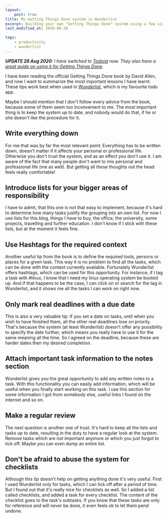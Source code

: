 ```yaml
---
layout:
    post: true
title: My Getting Things Done system in Wunderlist
excerpt: Building your own "Getting Things Done" system using a few simple tips, including some that will hopefully boost your productivity.
last_modified_at: 2020-08-28

tags:
    - productivity
    - wunderlist
---
```


***UPDATE 28 Aug 2020**: I have switched to [Todoist](https://todoist.com/) now. They also have a
[great guide on using it for Getting Things Done](https://todoist.com/productivity-methods/getting-things-done).*

I have been reading the official Getting Things Done book by David Allen, and now I want to summarize the most important
lessons I have learnt. These tips work best when used in [Wunderlist](http://www.wunderlist.com), which is my favourite
todo app.

Maybe I should mention that I don't follow every advice from the book, because some of them seem too inconvenient to me.
The most important thing is to keep the system up to date, and nobody would do that, if he or she doesn't like the
procedure for it.

## Write everything down

For me that was by far the most relevant point: Everything has to be written down, doesn't matter if it affects your
personal or professional life. Otherwise you don't trust the system, and as an effect you don't use it. I am aware of
the fact that many people don't want to mix personal and professional life (me as well). But getting all these thoughts
out the head feels really comfortable\!

## Introduce lists for your bigger areas of responsibility

I have to admit, that this one is not that easy to implement, because it's hard to determine how many tasks justify the
grouping into an own list. For now I use lists for this blog, things I have to buy, the office, the university, some
projects, travelling and further education. I don't know if I stick with these lists, but at the moment it feels fine.

## Use Hashtags for the required context

Another useful tip from the book is to define the required tools, persons or places for a given task. This way it is no
problem to find all the tasks, which can be done with the context currently available. Fortunately Wunderlist offers
hashtags, which can be used for this opportunity. For instance, if I tag a task with \#linux, I know that I need my
linux operating system be booted up. And if that happens to be the case, I can click on or search for the tag in
Wunderlist, and it shows me all the tasks I can work on right now.

## Only mark real deadlines with a due date

This is also a very valuable tip: If you set a date on tasks, until when you wish to have finished them, all the other
real deadlines lose on priority. That's because the system (at least Wunderlist) doesn't offer any possibility to
specify the date further, which means you really have to use it for the same meaning all the time. So I agreed on the
deadline, because these are harder dates then my desired completion.

## Attach important task information to the notes section

Wunderlist gives you the great opportunity to add any written notes to a task. With this functionality you can easily
add information, which will be useful when you finally start working on this task. I use this section for some
information I got from somebody else, useful links I found on the internet and so on.

## Make a regular review

The next question is another one of trust. It's hard to keep all the lists and tasks up to date, resulting in the duty
to have a regular look at the system. Remove tasks which are not important anymore or which you just forgot to tick off.
Maybe you can even dump an entire list.

## Don't be afraid to abuse the system for checklists

Although this tip doesn't help on getting anything done it's very useful. First I used Wunderlist only for tasks, which
I can tick off after a period of time. But I found out that it's really nice for checklists as well. So I added a list
called checklists, and added a task for every checklist. The content of the checklist goes to the task's subtasks. If
you know that these tasks are only for reference and will never be done, it even feels ok to let them pend undone.
